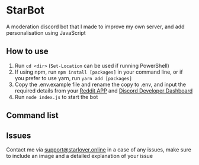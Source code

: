 # StarBot
A moderation discord bot that I made to improve my own server, and add personalisation using JavaScript

## How to use
1. Run `cd <dir>` (`Set-Location` can be used if running PowerShell)
2. If using npm, run `npm install [packages]` in your command line, or if you prefer to use yarn, run `yarn add [packages]`
3. Copy the .env.example file and rename the copy to .env, and input the required details from your [Reddit APP](https://www.reddit.com/prefs/apps) and [Discord Developer Dashboard](https://discord.com/developers/applications)
4. Run `node index.js` to start the bot

## Command list

## Issues
Contact me via <a href="mailto:support@starlover.online">support@starlover.online</a> in a case of any issues, make sure to include an image and a detailed explanation of your issue


